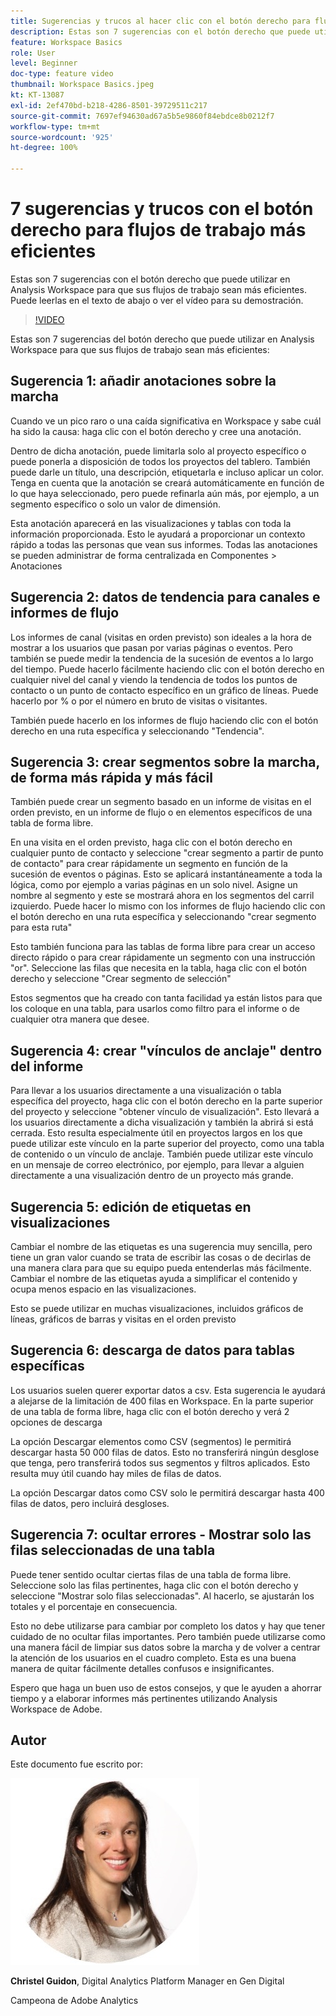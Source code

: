 ```yaml
---
title: Sugerencias y trucos al hacer clic con el botón derecho para flujos de trabajo más eficientes
description: Estas son 7 sugerencias con el botón derecho que puede utilizar en Analysis Workspace para que sus flujos de trabajo sean más eficientes.
feature: Workspace Basics
role: User
level: Beginner
doc-type: feature video
thumbnail: Workspace Basics.jpeg
kt: KT-13087
exl-id: 2ef470bd-b218-4286-8501-39729511c217
source-git-commit: 7697ef94630ad67a5b5e9860f84ebdce8b0212f7
workflow-type: tm+mt
source-wordcount: '925'
ht-degree: 100%

---
```


# 7 sugerencias y trucos con el botón derecho para flujos de trabajo más eficientes

Estas son 7 sugerencias con el botón derecho que puede utilizar en Analysis Workspace para que sus flujos de trabajo sean más eficientes. Puede leerlas en el texto de abajo o ver el vídeo para su demostración.

>[!VIDEO](https://video.tv.adobe.com/v/3417736/?quality=12&learn=on)

Estas son 7 sugerencias del botón derecho que puede utilizar en Analysis Workspace para que sus flujos de trabajo sean más eficientes:

## Sugerencia 1: añadir anotaciones sobre la marcha

Cuando ve un pico raro o una caída significativa en Workspace y sabe cuál ha sido la causa: haga clic con el botón derecho y cree una anotación.

Dentro de dicha anotación, puede limitarla solo al proyecto específico o puede ponerla a disposición de todos los proyectos del tablero. También puede darle un título, una descripción, etiquetarla e incluso aplicar un color. Tenga en cuenta que la anotación se creará automáticamente en función de lo que haya seleccionado, pero puede refinarla aún más, por ejemplo, a un segmento específico o solo un valor de dimensión.

Esta anotación aparecerá en las visualizaciones y tablas con toda la información proporcionada. Esto le ayudará a proporcionar un contexto rápido a todas las personas que vean sus informes. Todas las anotaciones se pueden administrar de forma centralizada en Componentes > Anotaciones

## Sugerencia 2: datos de tendencia para canales e informes de flujo

Los informes de canal (visitas en orden previsto) son ideales a la hora de mostrar a los usuarios que pasan por varias páginas o eventos. Pero también se puede medir la tendencia de la sucesión de eventos a lo largo del tiempo. Puede hacerlo fácilmente haciendo clic con el botón derecho en cualquier nivel del canal y viendo la tendencia de todos los puntos de contacto o un punto de contacto específico en un gráfico de líneas. Puede hacerlo por % o por el número en bruto de visitas o visitantes.

También puede hacerlo en los informes de flujo haciendo clic con el botón derecho en una ruta específica y seleccionando &quot;Tendencia&quot;.

## Sugerencia 3: crear segmentos sobre la marcha, de forma más rápida y más fácil

También puede crear un segmento basado en un informe de visitas en el orden previsto, en un informe de flujo o en elementos específicos de una tabla de forma libre.

En una visita en el orden previsto, haga clic con el botón derecho en cualquier punto de contacto y seleccione &quot;crear segmento a partir de punto de contacto&quot; para crear rápidamente un segmento en función de la sucesión de eventos o páginas. Esto se aplicará instantáneamente a toda la lógica, como por ejemplo a varias páginas en un solo nivel. Asigne un nombre al segmento y este se mostrará ahora en los segmentos del carril izquierdo. Puede hacer lo mismo con los informes de flujo haciendo clic con el botón derecho en una ruta específica y seleccionando &quot;crear segmento para esta ruta&quot;

Esto también funciona para las tablas de forma libre para crear un acceso directo rápido o para crear rápidamente un segmento con una instrucción &quot;or&quot;. Seleccione las filas que necesita en la tabla, haga clic con el botón derecho y seleccione &quot;Crear segmento de selección&quot;

Estos segmentos que ha creado con tanta facilidad ya están listos para que los coloque en una tabla, para usarlos como filtro para el informe o de cualquier otra manera que desee.

## Sugerencia 4: crear &quot;vínculos de anclaje&quot; dentro del informe

Para llevar a los usuarios directamente a una visualización o tabla específica del proyecto, haga clic con el botón derecho en la parte superior del proyecto y seleccione &quot;obtener vínculo de visualización&quot;. Esto llevará a los usuarios directamente a dicha visualización y también la abrirá si está cerrada. Esto resulta especialmente útil en proyectos largos en los que puede utilizar este vínculo en la parte superior del proyecto, como una tabla de contenido o un vínculo de anclaje. También puede utilizar este vínculo en un mensaje de correo electrónico, por ejemplo, para llevar a alguien directamente a una visualización dentro de un proyecto más grande.

## Sugerencia 5: edición de etiquetas en visualizaciones

Cambiar el nombre de las etiquetas es una sugerencia muy sencilla, pero tiene un gran valor cuando se trata de escribir las cosas o de decirlas de una manera clara para que su equipo pueda entenderlas más fácilmente. Cambiar el nombre de las etiquetas ayuda a simplificar el contenido y ocupa menos espacio en las visualizaciones.

Esto se puede utilizar en muchas visualizaciones, incluidos gráficos de líneas, gráficos de barras y visitas en el orden previsto

## Sugerencia 6: descarga de datos para tablas específicas

Los usuarios suelen querer exportar datos a csv. Esta sugerencia le ayudará a alejarse de la limitación de 400 filas en Workspace. En la parte superior de una tabla de forma libre, haga clic con el botón derecho y verá 2 opciones de descarga

La opción Descargar elementos como CSV (segmentos) le permitirá descargar hasta 50 000 filas de datos.  Esto no transferirá ningún desglose que tenga, pero transferirá todos sus segmentos y filtros aplicados. Esto resulta muy útil cuando hay miles de filas de datos.

La opción Descargar datos como CSV solo le permitirá descargar hasta 400 filas de datos, pero incluirá desgloses.

## Sugerencia 7: ocultar errores - Mostrar solo las filas seleccionadas de una tabla

Puede tener sentido ocultar ciertas filas de una tabla de forma libre. Seleccione solo las filas pertinentes, haga clic con el botón derecho y seleccione &quot;Mostrar solo filas seleccionadas&quot;. Al hacerlo, se ajustarán los totales y el porcentaje en consecuencia.

Esto no debe utilizarse para cambiar por completo los datos y hay que tener cuidado de no ocultar filas importantes. Pero también puede utilizarse como una manera fácil de limpiar sus datos sobre la marcha y de volver a centrar la atención de los usuarios en el cuadro completo. Esta es una buena manera de quitar fácilmente detalles confusos e insignificantes.

Espero que haga un buen uso de estos consejos, y que le ayuden a ahorrar tiempo y a elaborar informes más pertinentes utilizando Analysis Workspace de Adobe.

## Autor

Este documento fue escrito por:

![Christel Guidon](assets/christel-guidon.jpg)

**Christel Guidon**, Digital Analytics Platform Manager en Gen Digital

Campeona de Adobe Analytics
